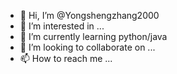 - 👋 Hi, I’m @Yongshengzhang2000
- 👀 I’m interested in ...
- 🌱 I’m currently learning python/java
- 💞️ I’m looking to collaborate on ...
- 📫 How to reach me ...

<!---
Yongshengzhang2000/Yongshengzhang2000 is a ✨ special ✨ repository because its `README.md` (this file) appears on your GitHub profile.
You can click the Preview link to take a look at your changes.
--->
